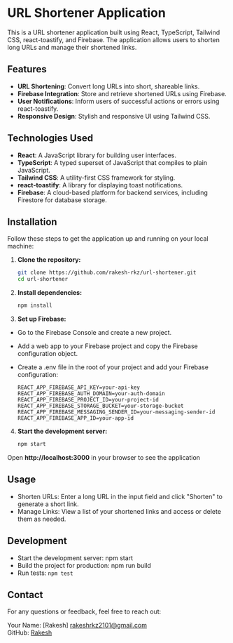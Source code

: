# URL Shortener Application

This is a URL shortener application built using React, TypeScript, Tailwind CSS, react-toastify, and Firebase. The application allows users to shorten long URLs and manage their shortened links.

## Features

- **URL Shortening**: Convert long URLs into short, shareable links.
- **Firebase Integration**: Store and retrieve shortened URLs using Firebase.
- **User Notifications**: Inform users of successful actions or errors using react-toastify.
- **Responsive Design**: Stylish and responsive UI using Tailwind CSS.

## Technologies Used

- **React**: A JavaScript library for building user interfaces.
- **TypeScript**: A typed superset of JavaScript that compiles to plain JavaScript.
- **Tailwind CSS**: A utility-first CSS framework for styling.
- **react-toastify**: A library for displaying toast notifications.
- **Firebase**: A cloud-based platform for backend services, including Firestore for database storage.

## Installation

Follow these steps to get the application up and running on your local machine:

1. **Clone the repository:**

   ```bash
   git clone https://github.com/rakesh-rkz/url-shortener.git
   cd url-shortener

2. **Install dependencies:**

    ```bash
    npm install

3. **Set up Firebase:**

- Go to the Firebase Console and create a new project.
- Add a web app to your Firebase project and copy the Firebase configuration object.
- Create a .env file in the root of your project and add your Firebase configuration:

    ````env
    REACT_APP_FIREBASE_API_KEY=your-api-key
    REACT_APP_FIREBASE_AUTH_DOMAIN=your-auth-domain
    REACT_APP_FIREBASE_PROJECT_ID=your-project-id
    REACT_APP_FIREBASE_STORAGE_BUCKET=your-storage-bucket
    REACT_APP_FIREBASE_MESSAGING_SENDER_ID=your-messaging-sender-id
    REACT_APP_FIREBASE_APP_ID=your-app-id

4. **Start the development server:**

    ```bash
    npm start

Open **http://localhost:3000** in your browser to see the application

## Usage
- Shorten URLs: Enter a long URL in the input field and click "Shorten" to generate a short link.
- Manage Links: View a list of your shortened links and access or delete them as needed.

## Development
- Start the development server: npm start
- Build the project for production: npm run build
- Run tests: `npm test`

## Contact
For any questions or feedback, feel free to reach out:

Your Name: [Rakesh] rakeshrkz2101@gmail.com \
GitHub: [Rakesh](https://github.com/rakesh-rkz) 